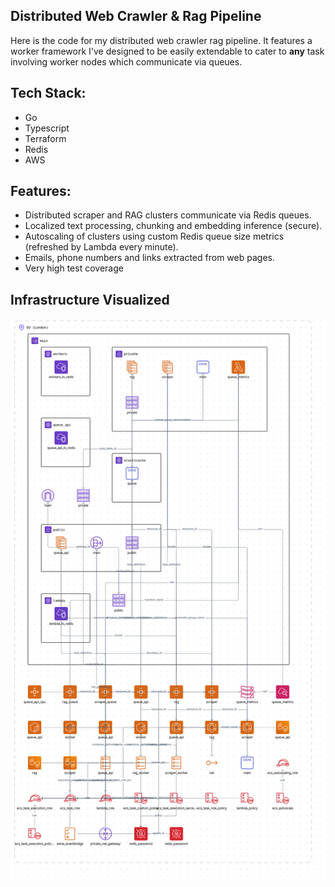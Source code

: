 ## Distributed Web Crawler & Rag Pipeline

Here is the code for my distributed web crawler rag pipeline.
It features a worker framework I've designed to be easily extendable to cater to **any** task involving worker nodes which communicate via queues.

## Tech Stack:

- Go
- Typescript
- Terraform
- Redis
- AWS

## Features:

- Distributed scraper and RAG clusters communicate via Redis queues.
- Localized text processing, chunking and embedding inference (secure).
- Autoscaling of clusters using custom Redis queue size metrics (refreshed by Lambda every minute).
- Emails, phone numbers and links extracted from web pages.
- Very high test coverage

## Infrastructure Visualized

![AWS Infrastructure](aws-infra.png)
